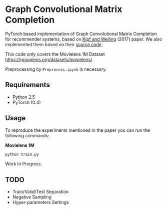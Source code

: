 # Graph Convolutional Matrix Completion

PyTorch based implementation of Graph Convolutional Matrix Completion for recommender systems, based on [Kipf and Welling](https://arxiv.org/abs/1706.02263) (2017) paper. We also implemented them based on their [source code](https://github.com/riannevdberg/gc-mc).

This code only covers the Movielens 1M Dataset https://grouplens.org/datasets/movielens/.

Preprocessing by ```Preprocess.ipynb``` is necessary.

## Requirements


  * Python 3.5
  * PyTorch (0.4)


## Usage

To reproduce the experiments mentioned in the paper you can run the following commands:

**Movielens 1M**
```bash
python train.py
```

Work In Progress.

## TODO
* Train/Valid/Test Separation
* Negative Sampling
* Hyper-parameters Settings
